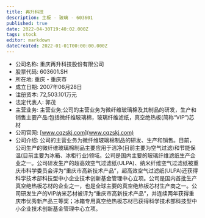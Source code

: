```yaml
---
title: 再升科技
description: 主板 - 玻璃 - 603601
published: true
date: 2022-04-30T19:40:02.000Z
tags: stock
editor: markdown
dateCreated: 2022-01-01T00:00:00.000Z
---
```


- 公司名称: 重庆再升科技股份有限公司
- 股票代码: 603601.SH
- 所在地: 重庆 - 重庆市
- 成立日期: 2007年06月28日
- 注册资本: 72,503.101万元
- 法定代表人: 郭茂
- 主营业务: 主营业务;公司的主营业务为微纤维玻璃棉及其制品的研发，生产和销售主要产品:包括微纤维玻璃棉，玻璃纤维滤纸，真空绝热板(简称“VIP”)芯材
- 公司官网: [www.cqzskj.com](www.cqzskj.com)
- 公司介绍: 公司的主营业务为微纤维玻璃棉制品的研发、生产和销售。目前，公司生产的微纤维玻璃棉制品主要应用于洁净(目前主要为空气过滤)和节能保温(目前主要为冰箱、冰柜行业)领域。公司是国内主要的玻璃纤维滤纸生产企业之一。公司研发生产的超高效空气过滤纸(ULPA)、纳米纤维空气过滤纸被重庆市科学委员会评为“重庆市高新技术产品”，超高效空气过滤纸(ULPA)还获得科学技术部科技型中小企业技术创新基金管理中心立项。公司是国内首批生产真空绝热板芯材的企业之一，也是全球主要的真空绝热板芯材生产商之一。公司研发生产的VIP纳米芯材被评为“重庆市高新技术产品”，并连续两年获得重庆市优秀新产品三等奖；冰箱专用真空绝热板芯材已获得科学技术部科技型中小企业技术创新基金管理中心立项。


